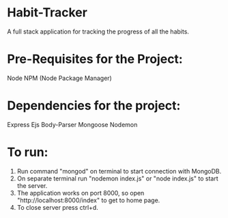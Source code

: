 # Habit-Tracker
A full stack application for tracking the progress of all the habits.

# Pre-Requisites for the Project:
  Node
  NPM (Node Package Manager)

# Dependencies for the project:
  Express
  Ejs
  Body-Parser
  Mongoose
  Nodemon
  
 # To run:
   1. Run command "mongod" on terminal to start connection with MongoDB.
   2. On separate terminal run "nodemon index.js" or "node index.js" to start the server.
   3. The application works on port 8000, so open "http://localhost:8000/index" to get to home page.
   4. To close server press ctrl+d.
